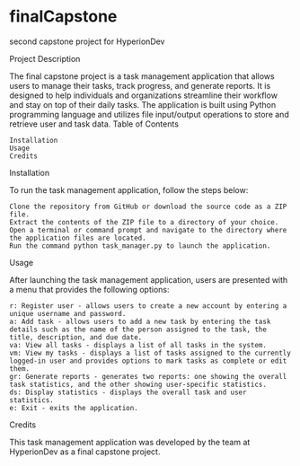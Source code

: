 # finalCapstone
second capstone project for HyperionDev

Project Description 

The final capstone project is a task management application that allows users to manage their tasks, track progress, and generate reports. It is designed to help individuals and organizations streamline their workflow and stay on top of their daily tasks. The application is built using Python programming language and utilizes file input/output operations to store and retrieve user and task data.
Table of Contents

    Installation
    Usage
    Credits

Installation

To run the task management application, follow the steps below:

    Clone the repository from GitHub or download the source code as a ZIP file.
    Extract the contents of the ZIP file to a directory of your choice.
    Open a terminal or command prompt and navigate to the directory where the application files are located.
    Run the command python task_manager.py to launch the application.

Usage

After launching the task management application, users are presented with a menu that provides the following options:

    r: Register user - allows users to create a new account by entering a unique username and password.
    a: Add task - allows users to add a new task by entering the task details such as the name of the person assigned to the task, the title, description, and due date.
    va: View all tasks - displays a list of all tasks in the system.
    vm: View my tasks - displays a list of tasks assigned to the currently logged-in user and provides options to mark tasks as complete or edit them.
    gr: Generate reports - generates two reports: one showing the overall task statistics, and the other showing user-specific statistics.
    ds: Display statistics - displays the overall task and user statistics.
    e: Exit - exits the application.

Credits

This task management application was developed by the team at HyperionDev as a final capstone project.
